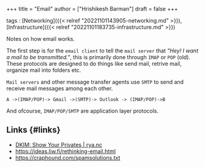+++
title = "Email"
author = ["Hrishikesh Barman"]
draft = false
+++

tags
: [Networking]({{< relref "20221101143905-networking.md" >}}),[Infrastructure]({{< relref "20221101183735-infrastructure.md" >}})

Notes on how email works.

The first step is for the `email client` to tell the `mail server` that _"Hey! I want a mail to be transmitted."_, this is primarily done through `IMAP` or `POP` (old). These protocols are designed to do things like send mail, retrive mail, organize mail into folders etc.

`Mail servers` and other message transfer agents use `SMTP` to send and receive mail messages among each other.

```text
A ->(IMAP/POP)-> Gmail ->(SMTP)-> Outlook -> (IMAP/POP)->B
```

And ofcourse, `IMAP/POP/SMTP` are application layer protocols.


## Links {#links}

-   [DKIM: Show Your Privates | rya.nc](https://rya.nc/dkim-privates.html)
-   <https://ideas.liw.fi/rethinking-email.html>
-   <https://craphound.com/spamsolutions.txt>
